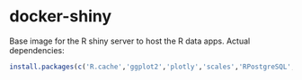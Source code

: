 # docker-shiny

Base image for the R shiny server to host the R data apps. Actual dependencies:

```R
install.packages(c('R.cache','ggplot2','plotly','scales','RPostgreSQL', 'R6'), repos='http://cran.us.r-project.org')
```

